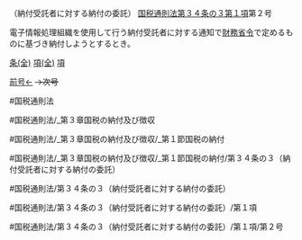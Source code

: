（納付受託者に対する納付の委託）
[国税通則法第３４条の３第１項](国税通則法＿＿＿＿＿第３４条の３第１項)第２号

電子情報処理組織を使用して行う納付受託者に対する通知で[財務省令](国税通則法施行規則＿第２条第３項)で定めるものに基づき納付しようとするとき。

[条(全)](国税通則法＿＿＿＿＿第３４条の３_.md)    [項(全)](国税通則法＿＿＿＿＿第３４条の３第１項_.md)    [項](国税通則法＿＿＿＿＿第３４条の３第１項.md)

[前号←](国税通則法＿＿＿＿＿第３４条の３第１項第１号.md)  ~~→次号~~

#国税通則法

#国税通則法/_第３章国税の納付及び徴収

#国税通則法/_第３章国税の納付及び徴収/_第１節国税の納付

#国税通則法/_第３章国税の納付及び徴収/_第１節国税の納付/第３４条の３（納付受託者に対する納付の委託）

#国税通則法/第３４条の３（納付受託者に対する納付の委託）

#国税通則法/第３４条の３（納付受託者に対する納付の委託）/第１項

#国税通則法/第３４条の３（納付受託者に対する納付の委託）/第１項/第２号

